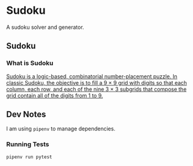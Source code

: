 # Sudoku
A sudoku solver and generator.

## Sudoku

### What is Sudoku

[Sudoku is a logic-based, combinatorial number-placement puzzle. In classic Sudoku, the objective is to fill a 9 × 9 grid with digits so that each column, each row, and each of the nine 3 × 3 subgrids that compose the grid contain all of the digits from 1 to 9.](https://en.wikipedia.org/wiki/Sudoku)





## Dev Notes
I am using `pipenv` to manage dependencies.

### Running Tests
```bash
pipenv run pytest
```
